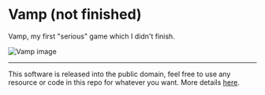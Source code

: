 # Vamp (not finished)
Vamp, my first "serious" game which I didn't finish.

![Vamp image](https://i.gyazo.com/c6f3f5444e89fc71e0a317756e9778d0.png)

---

This software is released into the public domain, feel free to use any resource or code in this repo for whatever you want. More details [here](https://github.com/Lydzje/vamp/blob/master/LICENSE).
